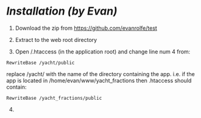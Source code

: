*Installation (by Evan)*
================================

1.  Download the zip from https://github.com/evanrolfe/test

2.  Extract to the web root directory

3.  Open /.htaccess (in the application root) and change line num 4 from:

```RewriteBase /yacht/public```

replace /yacht/ with the name of the directory containing the app. i.e. if the app is located in /home/evan/www/yacht_fractions then .htaccess should contain:

```RewriteBase /yacht_fractions/public```

4.  
